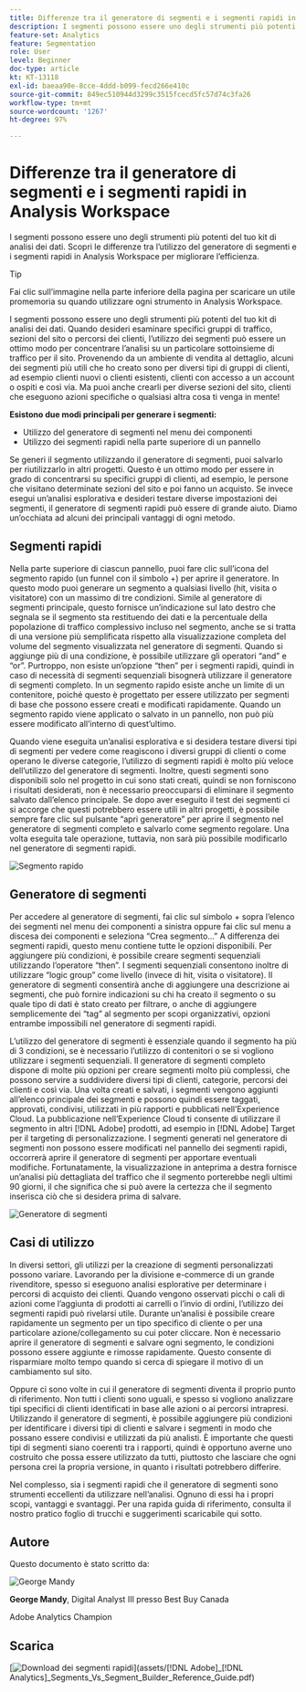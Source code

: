 ```yaml
---
title: Differenze tra il generatore di segmenti e i segmenti rapidi in Analysis Workspace
description: I segmenti possono essere uno degli strumenti più potenti del tuo kit di analisi dei dati. Scopri le differenze tra l’utilizzo del generatore di segmenti e i segmenti rapidi in Analysis Workspace per migliorare l’efficienza.
feature-set: Analytics
feature: Segmentation
role: User
level: Beginner
doc-type: article
kt: KT-13118
exl-id: baeaa90e-8cce-4ddd-b099-fecd266e410c
source-git-commit: 849ec510944d3299c3515fcecd5fc57d74c3fa26
workflow-type: tm+mt
source-wordcount: '1267'
ht-degree: 97%

---
```


# Differenze tra il generatore di segmenti e i segmenti rapidi in Analysis Workspace

I segmenti possono essere uno degli strumenti più potenti del tuo kit di analisi dei dati. Scopri le differenze tra l’utilizzo del generatore di segmenti e i segmenti rapidi in Analysis Workspace per migliorare l’efficienza.

>[!TIP]
>
> Fai clic sull’immagine nella parte inferiore della pagina per scaricare un utile promemoria su quando utilizzare ogni strumento in Analysis Workspace.

I segmenti possono essere uno degli strumenti più potenti del tuo kit di analisi dei dati. Quando desideri esaminare specifici gruppi di traffico, sezioni del sito o percorsi dei clienti, l’utilizzo dei segmenti può essere un ottimo modo per concentrare l’analisi su un particolare sottoinsieme di traffico per il sito. Provenendo da un ambiente di vendita al dettaglio, alcuni dei segmenti più utili che ho creato sono per diversi tipi di gruppi di clienti, ad esempio clienti nuovi o clienti esistenti, clienti con accesso a un account o ospiti e così via. Ma puoi anche crearli per diverse sezioni del sito, clienti che eseguono azioni specifiche o qualsiasi altra cosa ti venga in mente!

**Esistono due modi principali per generare i segmenti:**

* Utilizzo del generatore di segmenti nel menu dei componenti
* Utilizzo dei segmenti rapidi nella parte superiore di un pannello

Se generi il segmento utilizzando il generatore di segmenti, puoi salvarlo per riutilizzarlo in altri progetti. Questo è un ottimo modo per essere in grado di concentrarsi su specifici gruppi di clienti, ad esempio, le persone che visitano determinate sezioni del sito e poi fanno un acquisto. Se invece esegui un’analisi esplorativa e desideri testare diverse impostazioni dei segmenti, il generatore di segmenti rapidi può essere di grande aiuto. Diamo un’occhiata ad alcuni dei principali vantaggi di ogni metodo.

## Segmenti rapidi

Nella parte superiore di ciascun pannello, puoi fare clic sull’icona del segmento rapido (un funnel con il simbolo +) per aprire il generatore. In questo modo puoi generare un segmento a qualsiasi livello (hit, visita o visitatore) con un massimo di tre condizioni. Simile al generatore di segmenti principale, questo fornisce un’indicazione sul lato destro che segnala se il segmento sta restituendo dei dati e la percentuale della popolazione di traffico complessivo incluso nel segmento, anche se si tratta di una versione più semplificata rispetto alla visualizzazione completa del volume del segmento visualizzata nel generatore di segmenti. Quando si aggiunge più di una condizione, è possibile utilizzare gli operatori “and” e “or”. Purtroppo, non esiste un’opzione “then” per i segmenti rapidi, quindi in caso di necessità di segmenti sequenziali bisognerà utilizzare il generatore di segmenti completo. In un segmento rapido esiste anche un limite di un contenitore, poiché questo è progettato per essere utilizzato per segmenti di base che possono essere creati e modificati rapidamente. Quando un segmento rapido viene applicato o salvato in un pannello, non può più essere modificato all’interno di quest’ultimo.

Quando viene eseguita un’analisi esplorativa e si desidera testare diversi tipi di segmenti per vedere come reagiscono i diversi gruppi di clienti o come operano le diverse categorie, l’utilizzo di segmenti rapidi è molto più veloce dell’utilizzo del generatore di segmenti. Inoltre, questi segmenti sono disponibili solo nel progetto in cui sono stati creati, quindi se non forniscono i risultati desiderati, non è necessario preoccuparsi di eliminare il segmento salvato dall’elenco principale. Se dopo aver eseguito il test dei segmenti ci si accorge che questi potrebbero essere utili in altri progetti, è possibile sempre fare clic sul pulsante “apri generatore” per aprire il segmento nel generatore di segmenti completo e salvarlo come segmento regolare. Una volta eseguita tale operazione, tuttavia, non sarà più possibile modificarlo nel generatore di segmenti rapidi.

![Segmento rapido](assets/quick-segement.png)

## Generatore di segmenti

Per accedere al generatore di segmenti, fai clic sul simbolo + sopra l’elenco dei segmenti nel menu dei componenti a sinistra oppure fai clic sul menu a discesa dei componenti e seleziona “Crea segmento...” A differenza dei segmenti rapidi, questo menu contiene tutte le opzioni disponibili. Per aggiungere più condizioni, è possibile creare segmenti sequenziali utilizzando l’operatore “then”. I segmenti sequenziali consentono inoltre di utilizzare “logic group” come livello (invece di hit, visita o visitatore). Il generatore di segmenti consentirà anche di aggiungere una descrizione ai segmenti, che può fornire indicazioni su chi ha creato il segmento o su quale tipo di dati è stato creato per filtrare, o anche di aggiungere semplicemente dei “tag” al segmento per scopi organizzativi, opzioni entrambe impossibili nel generatore di segmenti rapidi.

L’utilizzo del generatore di segmenti è essenziale quando il segmento ha più di 3 condizioni, se è necessario l’utilizzo di contenitori o se si vogliono utilizzare i segmenti sequenziali. Il generatore di segmenti completo dispone di molte più opzioni per creare segmenti molto più complessi, che possono servire a suddividere diversi tipi di clienti, categorie, percorsi dei clienti e così via. Una volta creati e salvati, i segmenti vengono aggiunti all’elenco principale dei segmenti e possono quindi essere taggati, approvati, condivisi, utilizzati in più rapporti e pubblicati nell’Experience Cloud. La pubblicazione nell’Experience Cloud ti consente di utilizzare il segmento in altri [!DNL Adobe] prodotti, ad esempio in [!DNL Adobe] Target per il targeting di personalizzazione. I segmenti generati nel generatore di segmenti non possono essere modificati nel pannello dei segmenti rapidi, occorrerà aprire il generatore di segmenti per apportare eventuali modifiche. Fortunatamente, la visualizzazione in anteprima a destra fornisce un’analisi più dettagliata del traffico che il segmento porterebbe negli ultimi 90 giorni, il che significa che si può avere la certezza che il segmento inserisca ciò che si desidera prima di salvare.

![Generatore di segmenti](assets/segment-builder-quick.png)

## Casi di utilizzo

In diversi settori, gli utilizzi per la creazione di segmenti personalizzati possono variare. Lavorando per la divisione e-commerce di un grande rivenditore, spesso si eseguono analisi esplorative per determinare i percorsi di acquisto dei clienti. Quando vengono osservati picchi o cali di azioni come l’aggiunta di prodotti ai carrelli o l’invio di ordini, l’utilizzo dei segmenti rapidi può rivelarsi utile. Durante un’analisi è possibile creare rapidamente un segmento per un tipo specifico di cliente o per una particolare azione/collegamento su cui poter cliccare. Non è necessario aprire il generatore di segmenti e salvare ogni segmento, le condizioni possono essere aggiunte e rimosse rapidamente. Questo consente di risparmiare molto tempo quando si cerca di spiegare il motivo di un cambiamento sul sito.

Oppure ci sono volte in cui il generatore di segmenti diventa il proprio punto di riferimento. Non tutti i clienti sono uguali, e spesso si vogliono analizzare tipi specifici di clienti identificati in base alle azioni o ai percorsi intrapresi. Utilizzando il generatore di segmenti, è possibile aggiungere più condizioni per identificare i diversi tipi di clienti e salvare i segmenti in modo che possano essere condivisi e utilizzati da più analisti. È importante che questi tipi di segmenti siano coerenti tra i rapporti, quindi è opportuno averne uno costruito che possa essere utilizzato da tutti, piuttosto che lasciare che ogni persona crei la propria versione, in quanto i risultati potrebbero differire.

Nel complesso, sia i segmenti rapidi che il generatore di segmenti sono strumenti eccellenti da utilizzare nell’analisi. Ognuno di essi ha i propri scopi, vantaggi e svantaggi. Per una rapida guida di riferimento, consulta il nostro pratico foglio di trucchi e suggerimenti scaricabile qui sotto.

## Autore

Questo documento è stato scritto da:

![George Mandy](assets/mandy-george-2.png)

**George Mandy**, Digital Analyst III presso Best Buy Canada

Adobe Analytics Champion

## Scarica

[![Download dei segmenti rapidi](assets/quick-segments-download-small.jpg)](assets/[!DNL Adobe]_[!DNL Analytics]_Segments_Vs_Segment_Builder_Reference_Guide.pdf)

